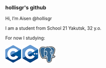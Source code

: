 ### hollisgr's github
Hi, I’m Aisen @hollisgr

I am a student from School 21 Yakutsk, 32 y.o.

For now I studying:

![c](logos/c.png)
![cpp](logos/cpp.png)
![psql](logos/psql.png)


